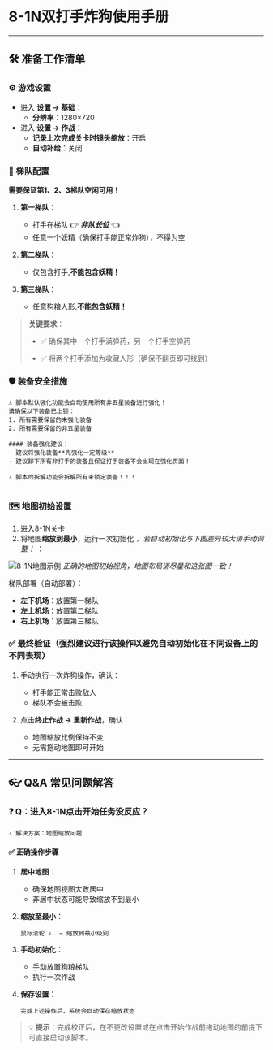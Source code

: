 <!-- markdownlint-disable MD033 MD041 -->

# 8-1N双打手炸狗使用手册

---

## 🛠 准备工作清单

### ⚙️ 游戏设置

- 进入 **设置 → 基础**：
  - **分辨率**：1280×720
- 进入 **设置 → 作战**：
  - **记录上次完成关卡时镜头缩放**：开启
  - **自动补给**：关闭

### 👥 梯队配置

**需要保证第1、2、3梯队空闲可用！**

1. **第一梯队**：
   - 打手在梯队 👉 ***非队长位*** 👈
   - 任意一个妖精（确保打手能正常炸狗），不得为空

2. **第二梯队**：
   - 仅包含打手,**不能包含妖精！**

3. **第三梯队**：
   - 任意狗粮人形,**不能包含妖精！**

> **关键要求**：
>
> - ✅ 确保其中一个打手满弹药，另一个打手空弹药
>
> - ✅ 将两个打手添加为收藏人形（确保不翻页即可找到）

### 🛡 装备安全措施

```!
⚠️ 脚本默认强化功能会自动使用所有非五星装备进行强化！
请确保以下装备已上锁：
1. 所有需要保留的未强化装备
2. 所有需要保留的非五星装备

#### 装备强化建议：
- 建议将强化装备**先强化一定等级**
- 建议卸下所有非打手的装备且保证打手装备不会出现在强化页面！

⚠️ 脚本的拆解功能会拆解所有未锁定装备！！！


```

### 🗺 地图初始设置

1. 进入8-1N关卡
2. 将地图**缩放到最小**，运行一次初始化 *，若自动初始化与下图差异较大请手动调整！* ：
   <p align="center">

![8-1N地图示例](https://cdn.jsdelivr.net/gh/LeonNagant/MaaGF1_Test/example_img/8-1N/map_example81n.png)
*正确的地图初始视角，地图布局请尽量和这张图一致！*
   </p>

梯队部署（自动部署）：

- **左下机场**：放置第一梯队
- **左上机场**：放置第二梯队
- **右上机场**：放置第三梯队

### ✅ 最终验证（强烈建议进行该操作以避免自动初始化在不同设备上的不同表现）

1. 手动执行一次炸狗操作，确认：
   - 打手能正常击败敌人
   - 梯队不会被击败

2. 点击**终止作战 → 重新作战**，确认：
   - 地图缩放比例保持不变
   - 无需拖动地图即可开始

---

## 👓 Q&A 常见问题解答

### ❓ Q：进入8-1N点击开始任务没反应？

```!
⚠️ 解决方案：地图缩放问题
```

#### ✅ 正确操作步骤

1. **居中地图**：
   - 确保地图视图大致居中
   - 非居中状态可能导致缩放不到最小

2. **缩放至最小**：

   ```操作路径
   鼠标滚轮 ↓  → 缩放到最小级别
   ```

3. **手动初始化**：
   - 手动放置狗粮梯队
   - 执行一次作战

4. **保存设置**：

   ```!
   完成上述操作后，系统会自动保存缩放状态
   ```

> 💡 **提示**：完成校正后，在不更改设置或在点击开始作战前拖动地图的前提下可直接启动该脚本。
